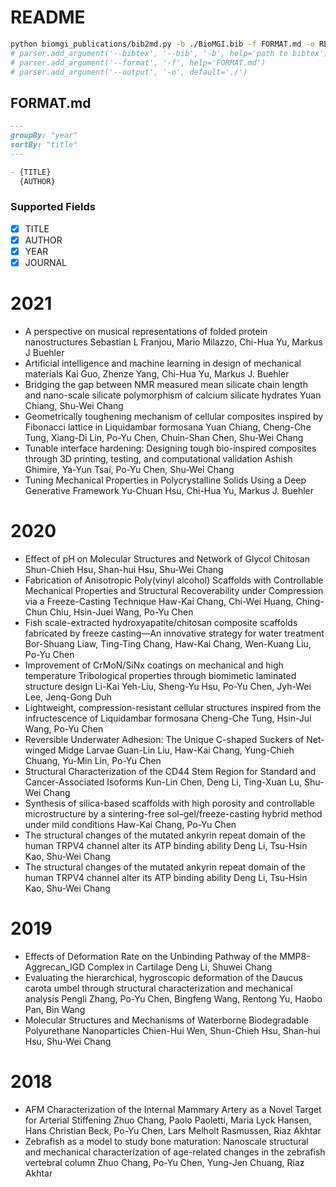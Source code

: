 
README
======

```bash
python biomgi_publications/bib2md.py -b ./BioMGI.bib -f FORMAT.md -o README.md
# parser.add_argument('--bibtex', '--bib', '-b', help='path to bibtex')
# parser.add_argument('--format', '-f', help='FORMAT.md')
# parser.add_argument('--output', '-o', default='./')
```

## FORMAT.md
```markdown
---
groupBy: "year"
sortBy: "title"
---

- {TITLE}
  {AUTHOR}
```

### Supported Fields
- [x] TITLE
- [x] AUTHOR
- [x] YEAR
- [x] JOURNAL

# 2021
  
- A perspective on musical representations of folded protein nanostructures
  Sebastian L Franjou, Mario Milazzo, Chi-Hua Yu, Markus J Buehler  
- Artificial intelligence and machine learning in design of mechanical materials
  Kai Guo, Zhenze Yang, Chi-Hua Yu, Markus J. Buehler  
- Bridging the gap between NMR measured mean silicate chain length and nano-scale silicate polymorphism of calcium silicate hydrates
  Yuan Chiang, Shu-Wei Chang  
- Geometrically toughening mechanism of cellular composites inspired by Fibonacci lattice in Liquidambar formosana
  Yuan Chiang, Cheng-Che Tung, Xiang-Di Lin, Po-Yu Chen, Chuin-Shan Chen, Shu-Wei Chang  
- Tunable interface hardening: Designing tough bio-inspired composites through 3D printing, testing, and computational validation
  Ashish Ghimire, Ya-Yun Tsai, Po-Yu Chen, Shu-Wei Chang  
- Tuning Mechanical Properties in Polycrystalline Solids Using a Deep Generative Framework
  Yu-Chuan Hsu, Chi-Hua Yu, Markus J. Buehler

# 2020
  
- Effect of pH on Molecular Structures and Network of Glycol Chitosan
  Shun-Chieh Hsu, Shan-hui Hsu, Shu-Wei Chang  
- Fabrication of Anisotropic Poly(vinyl alcohol) Scaffolds with Controllable Mechanical Properties and Structural Recoverability under Compression via a Freeze-Casting Technique
  Haw-Kai Chang, Chi-Wei Huang, Ching-Chun Chiu, Hsin-Juei Wang, Po-Yu Chen  
- Fish scale-extracted hydroxyapatite/chitosan composite scaffolds fabricated by freeze casting—An innovative strategy for water treatment
  Bor-Shuang Liaw, Ting-Ting Chang, Haw-Kai Chang, Wen-Kuang Liu, Po-Yu Chen  
- Improvement of CrMoN/SiNx coatings on mechanical and high temperature Tribological properties through biomimetic laminated structure design
  Li-Kai Yeh-Liu, Sheng-Yu Hsu, Po-Yu Chen, Jyh-Wei Lee, Jenq-Gong Duh  
- Lightweight, compression-resistant cellular structures inspired from the infructescence of Liquidambar formosana
  Cheng-Che Tung, Hsin-Jui Wang, Po-Yu Chen  
- Reversible Underwater Adhesion: The Unique C-shaped Suckers of Net-winged Midge Larvae
  Guan-Lin Liu, Haw-Kai Chang, Yung-Chieh Chuang, Yu-Min Lin, Po-Yu Chen  
- Structural Characterization of the CD44 Stem Region for Standard and Cancer-Associated Isoforms
  Kun-Lin Chen, Deng Li, Ting-Xuan Lu, Shu-Wei Chang  
- Synthesis of silica-based scaffolds with high porosity and controllable microstructure by a sintering-free sol–gel/freeze-casting hybrid method under mild conditions
  Haw-Kai Chang, Po-Yu Chen  
- The structural changes of the mutated ankyrin repeat domain of the human TRPV4 channel alter its ATP binding ability
  Deng Li, Tsu-Hsin Kao, Shu-Wei Chang  
- The structural changes of the mutated ankyrin repeat domain of the human TRPV4 channel alter its ATP binding ability
  Deng Li, Tsu-Hsin Kao, Shu-Wei Chang

# 2019
  
- Effects of Deformation Rate on the Unbinding Pathway of the MMP8-Aggrecan_IGD Complex in Cartilage
  Deng Li, Shuwei Chang  
- Evaluating the hierarchical, hygroscopic deformation of the Daucus carota umbel through structural characterization and mechanical analysis
  Pengli Zhang, Po-Yu Chen, Bingfeng Wang, Rentong Yu, Haobo Pan, Bin Wang  
- Molecular Structures and Mechanisms of Waterborne Biodegradable Polyurethane Nanoparticles
  Chien-Hui Wen, Shun-Chieh Hsu, Shan-hui Hsu, Shu-Wei Chang

# 2018
  
- AFM Characterization of the Internal Mammary Artery as a Novel Target for Arterial Stiffening
  Zhuo Chang, Paolo Paoletti, Maria Lyck Hansen, Hans Christian Beck, Po-Yu Chen, Lars Melholt Rasmussen, Riaz Akhtar  
- Zebrafish as a model to study bone maturation: Nanoscale structural and mechanical characterization of age-related changes in the zebrafish vertebral column
  Zhuo Chang, Po-Yu Chen, Yung-Jen Chuang, Riaz Akhtar
